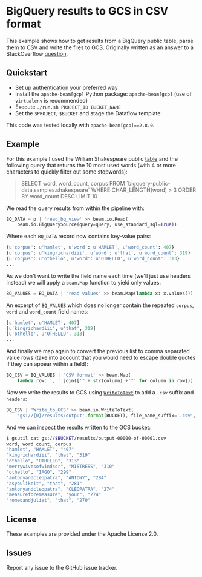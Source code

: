 # BigQuery results to GCS in CSV format

This example shows how to get results from a BigQuery public table, parse them to CSV and write the files to GCS. Originally written as an answer to a StackOverflow [question](https://stackoverflow.com/questions/52929387/write-bigquery-results-to-gcs-in-csv-format-using-apache-beam/).

## Quickstart

* Set up [authentication](https://cloud.google.com/docs/authentication/) your preferred way
* Install the `apache-beam[gcp]` Python package: `apache-beam[gcp]` (use of `virtualenv` is recommended)
* Execute `./run.sh PROJECT_ID BUCKET_NAME`
* Set the `$PROJECT`, `$BUCKET` and stage the Dataflow template:

This code was tested locally with `apache-beam[gcp]==2.8.0`.

## Example

For this example I used the William Shakespeare public [table][2] and the following query that returns the 10 most used words (with 4 or more characters to quickly filter out some stopwords):

> SELECT word, word_count, corpus FROM \`bigquery-public-data.samples.shakespeare\` WHERE CHAR_LENGTH(word) > 3 ORDER BY word_count DESC LIMIT 10

We read the query results from within the pipeline with:

```python
BQ_DATA = p | 'read_bq_view' >> beam.io.Read(
    beam.io.BigQuerySource(query=query, use_standard_sql=True))
```

Where each `BQ_DATA` record now contains key-value pairs:

```python
{u'corpus': u'hamlet', u'word': u'HAMLET', u'word_count': 407}
{u'corpus': u'kingrichardiii', u'word': u'that', u'word_count': 319}
{u'corpus': u'othello', u'word': u'OTHELLO', u'word_count': 313}
...
```

As we don't want to write the field name each time (we'll just use headers instead) we will apply a `beam.Map` function to yield only values:

```python
BQ_VALUES = BQ_DATA | 'read values' >> beam.Map(lambda x: x.values())
```

An excerpt of `BQ_VALUES` which does no longer contain the repeated `corpus`, `word` and `word_count` field names:
```python
[u'hamlet', u'HAMLET', 407]
[u'kingrichardiii', u'that', 319]
[u'othello', u'OTHELLO', 313]
...
```

And finally we map again to convert the previous list to comma separated value rows (take into account that you would need to escape double quotes if they can appear within a field):

```python
BQ_CSV = BQ_VALUES | 'CSV format' >> beam.Map(
    lambda row: ', '.join(['"'+ str(column) +'"' for column in row]))
```
Now we write the results to GCS using [`WriteToText`][1] to add a `.csv` suffix and `headers`:

```python
BQ_CSV | 'Write_to_GCS' >> beam.io.WriteToText(
    'gs://{0}/results/output'.format(BUCKET), file_name_suffix='.csv', header='word, word count, corpus')
```

And we can inspect the results written to the GCS bucket:

```bash
$ gsutil cat gs://$BUCKET/results/output-00000-of-00001.csv
word, word count, corpus
"hamlet", "HAMLET", "407"
"kingrichardiii", "that", "319"
"othello", "OTHELLO", "313"
"merrywivesofwindsor", "MISTRESS", "310"
"othello", "IAGO", "299"
"antonyandcleopatra", "ANTONY", "284"
"asyoulikeit", "that", "281"
"antonyandcleopatra", "CLEOPATRA", "274"
"measureforemeasure", "your", "274"
"romeoandjuliet", "that", "270"
```

  [1]: https://beam.apache.org/releases/pydoc/2.6.0/apache_beam.io.textio.html#apache_beam.io.textio.WriteToText
  [2]: https://bigquery.cloud.google.com/table/bigquery-public-data:samples.shakespeare?tab=preview

## License

These examples are provided under the Apache License 2.0.

## Issues

Report any issue to the GitHub issue tracker.
